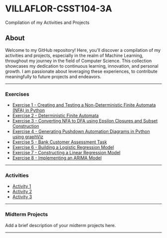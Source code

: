 # VILLAFLOR-CSST104-3A

Compilation of my Activities and Projects

## About

Welcome to my GitHub repository! Here, you'll discover a compilation of my activities and projects, especially in the realm of Machine Learning, throughout my journey in the field of Computer Science. This collection showcases my dedication to continuous learning, innovation, and personal growth. I am passionate about leveraging these experiences, to contribute meaningfully to future projects and endeavors.

---

### Exercises

- [Exercise 1 - Creating and Testing a Non-Deterministic Finite Automata (NFA) in Python](https://github.com/miiciiii/VILLAFLOR-CSST104-3A/blob/main/3A-VILLAFLOR-EXER1.ipynb)
- [Exercise 2 - Deterministic Finite Automata](https://github.com/miiciiii/VILLAFLOR-CSST104-3A/blob/main/3A-VILLAFLOR-EXER2.ipynb)
- [Exercise 3 - Converting NFA to DFA using Epsilon Closures and Subset Construction](https://github.com/miiciiii/VILLAFLOR-CSST104-3A/blob/main/3A-VILLAFLOR-EXER3.ipynb)
- [Exercise 4 - Generating Pushdown Automation Diagrams in Python using graphViz](https://github.com/miiciiii/VILLAFLOR-CSST104-3A/blob/main/3A-VILLAFLOR-EXER4.ipynb)
- [Exercise 5 - Bank Customer Assessment Task](https://github.com/miiciiii/VILLAFLOR-CSST104-3A/blob/main/3A-VILLAFLOR-EXER5.ipynb)
- [Exercise 6 - Building a Logistic Regression Model](https://github.com/miiciiii/VILLAFLOR-CSST104-3A/blob/main/3A-VILLAFLOR-EXER6.ipynb)
- [Exercise 7 - Constructing a Linear Regression Model](https://github.com/miiciiii/VILLAFLOR-CSST104-3A/blob/main/3A-VILLAFLOR-EXER7.ipynb)
- [Exercise 8 - Implementing an ARIMA Model](https://github.com/miiciiii/VILLAFLOR-CSST104-3A/blob/main/3A-VILLAFLOR-EXER8.ipynb)

---

### Activities

- [Activity 1](#activity-1)
- [Activity 2](#activity-2)
- [Activity 3](#activity-3)

---

### Midterm Projects

Add a brief description of your midterm projects here.

---
